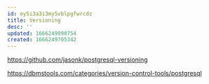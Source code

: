 ```yaml
---
id: ey5i3a3i3my5vblpgfwrcdz
title: Versioning
desc: ''
updated: 1666249990754
created: 1666249705342
---
```


https://github.com/jasonk/postgresql-versioning

https://dbmstools.com/categories/version-control-tools/postgresql